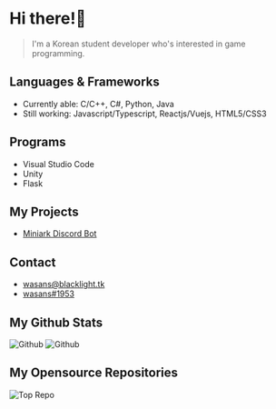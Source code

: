 # Hi there!👋
> I'm a Korean student developer who's interested in game programming.

## Languages & Frameworks
* Currently able: C/C++, C#, Python, Java
* Still working: Javascript/Typescript, Reactjs/Vuejs, HTML5/CSS3

## Programs
* Visual Studio Code
* Unity
* Flask

## My Projects
- [Miniark Discord Bot](https://discord.com/api/oauth2/authorize?client_id=774280026958331905&permissions=1610477014&scope=bot)

## Contact
- [wasans@blacklight.tk](mailto:wasans@blacklight.tk)
- [wasans#1953](https://discord.com/users/532573864958623756)

## My Github Stats
![Github](https://github-readme-stats.vercel.app/api?username=Pororojoah&show_icons=true&theme=radical&include_all_commits=true&count_private=true) ![Github](https://github-readme-stats.vercel.app/api/top-langs/?username=Pororojoah&show_icons=true&theme=radical&include_all_commits=true&count_private=true)

## My Opensource Repositories
![Top Repo](https://github-readme-stats.vercel.app/api/pin/?username=Pororojoah&repo=Economy-Opensource&cache_seconds=86400&theme=radical)

